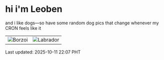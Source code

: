 # hi i'm Leoben

and i like dogs—so have some random dog pics that change whenever my CRON feels like it

|  |  |
|--------|----------|
| ![Borzoi](https://random-dog-vercel.vercel.app/api/random-borzoi?v=1760191673) | ![Labrador](https://random-dog-vercel.vercel.app/api/random-labrador?v=1760191673) |

Last updated: 2025-10-11 22:07 PHT
